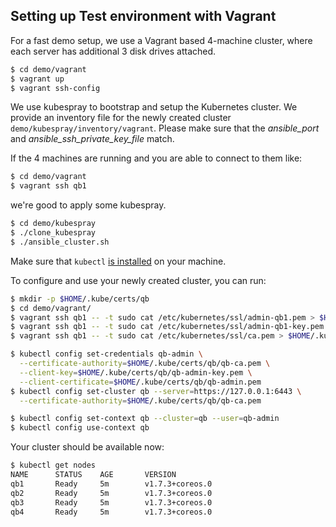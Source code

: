 ## Setting up Test environment with Vagrant

For a fast demo setup, we use a Vagrant based 4-machine cluster, where each server has additional 3 disk drives attached.

```bash
$ cd demo/vagrant
$ vagrant up
$ vagrant ssh-config
```

We use kubespray to bootstrap and setup the Kubernetes cluster.
We provide an inventory file for the newly created cluster `demo/kubespray/inventory/vagrant`.
Please make sure that the *ansible_port* and *ansible_ssh_private_key_file* match.


If the 4 machines are running and you are able to connect to them like:
```bash
$ cd demo/vagrant
$ vagrant ssh qb1
```
we're good to apply some kubespray.

```bash
$ cd demo/kubespray
$ ./clone_kubespray
$ ./ansible_cluster.sh
```

Make sure that `kubectl` [is installed](https://kubernetes.io/docs/tasks/tools/install-kubectl/ "Install and Set Up kubectl") on your machine.

To configure and use your newly created cluster, you can run:

```bash
$ mkdir -p $HOME/.kube/certs/qb
$ cd demo/vagrant/
$ vagrant ssh qb1 -- -t sudo cat /etc/kubernetes/ssl/admin-qb1.pem > $HOME/.kube/certs/qb/qb-admin.pem
$ vagrant ssh qb1 -- -t sudo cat /etc/kubernetes/ssl/admin-qb1-key.pem > $HOME/.kube/certs/qb/qb-admin-key.pem
$ vagrant ssh qb1 -- -t sudo cat /etc/kubernetes/ssl/ca.pem > $HOME/.kube/certs/qb/qb-ca.pem

$ kubectl config set-credentials qb-admin \
  --certificate-authority=$HOME/.kube/certs/qb/qb-ca.pem \
  --client-key=$HOME/.kube/certs/qb/qb-admin-key.pem \
  --client-certificate=$HOME/.kube/certs/qb/qb-admin.pem
$ kubectl config set-cluster qb --server=https://127.0.0.1:6443 \
  --certificate-authority=$HOME/.kube/certs/qb/qb-ca.pem

$ kubectl config set-context qb --cluster=qb --user=qb-admin
$ kubectl config use-context qb
```

Your cluster should be available now:

```bash
$ kubectl get nodes
NAME      STATUS    AGE       VERSION
qb1       Ready     5m        v1.7.3+coreos.0
qb2       Ready     5m        v1.7.3+coreos.0
qb3       Ready     5m        v1.7.3+coreos.0
qb4       Ready     5m        v1.7.3+coreos.0
```
